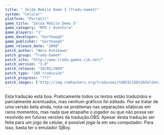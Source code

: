 ```yaml
---
title: " Zelda Mobile Demo 3 (Tradu-GameX)"
system: "Celular"
platform: "Portátil"
game_title: "Zelda Mobile Demo 3"
game_category: "RPG / Aventura"
game_players: "1"
game_developer: "Gorthwogh"
game_publisher: "Gorthwogh"
game_release_date: "2008"
patch_author: "Nero Oshikawa"
patch_group: "Tradu-GameX"
patch_site: "http://www.tradu-gamex.cjb.net/"
patch_version: "3.0"
patch_release: "30/05/2009"
patch_type: "JAR traduzido"
patch_progress: "???"
patch_images: ["http://img.romhackers.org/traducoes/%5BCEL%5D%20Zelda%20Mobile%20Demo%203%20-%20Tradu-GameX%20-%201.png","http://img.romhackers.org/traducoes/%5BCEL%5D%20Zelda%20Mobile%20Demo%203%20-%20Tradu-GameX%20-%202.png","http://img.romhackers.org/traducoes/%5BCEL%5D%20Zelda%20Mobile%20Demo%203%20-%20Tradu-GameX%20-%203.png"]
---
```

Esta tradução está boa. Praticamente todos os textos estão traduzidos e parcialmente acentuados, mas nenhum gráficos foi editado. Por se tratar de uma versão beta ainda, nota-se problemas nas separações silábicas em raros momentos, mas nada que atrapalhe o jogador ou que não possa ser resolvido em futuras versões da tradução.OBS: Apesar desta tradução ser feita para um jogo de celular, é possível jogá-la em seu computador. Para isso, basta ter o emulador SjBoy.